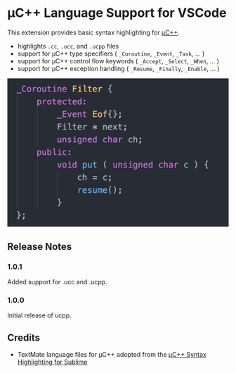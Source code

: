 # µC++ Language Support for VSCode

This extension provides basic syntax highlighting for [&micro;C++](https://github.com/pabuhr/uCPP).

<!-- - autocompletes &micro;C++ language constructs -->
- highlights `.cc`, `.ucc`, and `.ucpp` files
- support for &micro;C++ type specifiers ( `_Coroutine`, `_Event`, `_Task`, ... )
- support for &micro;C++ control flow keywords ( `_Accept`, `_Select`, `_When`, ... )
- support for &micro;C++ exception handling ( `_Resume`, `_Finally`, `_Enable`, ... )

![µC++](images/ucpp.png)

## Release Notes

### 1.0.1

Added support for .ucc and .ucpp.

### 1.0.0

Initial release of ucpp.


## Credits

 * TextMate language files for µC++ adopted from the [µC++ Syntax Highlighting for Sublime](https://github.com/poduncan/ucpp-subl2-syntax)
